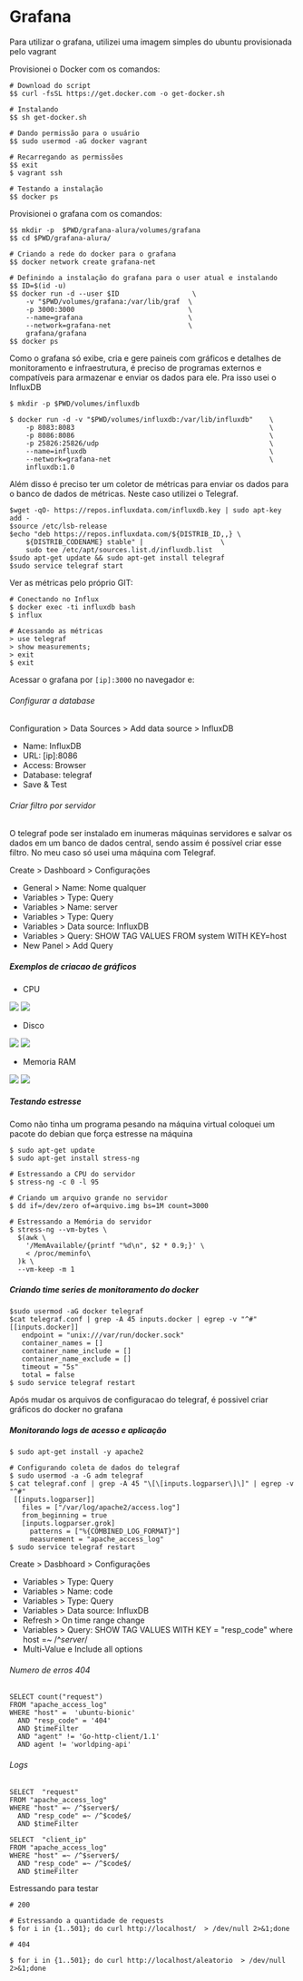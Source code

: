 # Grafana

Para utilizar o grafana, utilizei uma imagem simples do ubuntu provisionada pelo vagrant

Provisionei o Docker com os comandos:

```
# Download do script
$$ curl -fsSL https://get.docker.com -o get-docker.sh

# Instalando
$$ sh get-docker.sh

# Dando permissão para o usuário
$$ sudo usermod -aG docker vagrant

# Recarregando as permissões
$$ exit
$ vagrant ssh

# Testando a instalação
$$ docker ps

```

Provisionei o grafana com os comandos:

```
$$ mkdir -p  $PWD/grafana-alura/volumes/grafana
$$ cd $PWD/grafana-alura/

# Criando a rede do docker para o grafana
$$ docker network create grafana-net

# Definindo a instalação do grafana para o user atual e instalando
$$ ID=$(id -u)
$$ docker run -d --user $ID                  \
    -v "$PWD/volumes/grafana:/var/lib/graf  \
    -p 3000:3000                            \
    --name=grafana                          \
    --network=grafana-net                   \
    grafana/grafana
$$ docker ps
```

Como o grafana só exibe, cria e gere paineis com gráficos e detalhes de monitoramento e infraestrutura, é preciso de programas externos e compatíveis para armazenar e enviar os dados para ele. Pra isso usei o InfluxDB

```
$ mkdir -p $PWD/volumes/influxdb

$ docker run -d -v "$PWD/volumes/influxdb:/var/lib/influxdb"    \
    -p 8083:8083                                                \
    -p 8086:8086                                                \
    -p 25826:25826/udp                                          \
    --name=influxdb                                             \
    --network=grafana-net                                       \
    influxdb:1.0
```

Além disso é preciso ter um coletor de métricas para enviar os dados para o banco de dados de métricas. Neste caso utilizei o Telegraf.

```
$wget -qO- https://repos.influxdata.com/influxdb.key | sudo apt-key add -
$source /etc/lsb-release
$echo "deb https://repos.influxdata.com/${DISTRIB_ID,,} \
    ${DISTRIB_CODENAME} stable" |                   \
    sudo tee /etc/apt/sources.list.d/influxdb.list
$sudo apt-get update && sudo apt-get install telegraf
$sudo service telegraf start
```

Ver as métricas pelo próprio GIT:

```
# Conectando no Influx
$ docker exec -ti influxdb bash
$ influx

# Acessando as métricas
> use telegraf
> show measurements;
> exit
$ exit
```

Acessar o grafana por `[ip]:3000` no navegador e:

###### Configurar a database

Configuration > Data Sources > Add data source > InfluxDB

- Name: InfluxDB
- URL: [ip]:8086
- Access: Browser
- Database: telegraf
- Save & Test


###### Criar filtro por servidor

O telegraf pode ser instalado em inumeras máquinas servidores e salvar os dados em um banco de dados central, sendo assim é possível criar esse filtro. No meu caso só usei uma máquina com Telegraf.

Create > Dashboard > Configurações

- General > Name: Nome qualquer
- Variables > Type: Query
- Variables > Name: server
- Variables > Type: Query
- Variables > Data source: InfluxDB
- Variables > Query: SHOW TAG VALUES FROM system WITH KEY=host
- New Panel > Add Query

##### Exemplos de criacao de gráficos

- CPU

<img src="imagens/1.jpg" />
<img src="imagens/2.jpg" />

- Disco

<img src="imagens/3.jpg" />
<img src="imagens/4.jpg" />

- Memoria RAM

<img src="imagens/5.jpg" />
<img src="imagens/6.jpg" />

##### Testando estresse

Como não tinha um programa pesando na máquina virtual coloquei um pacote do debian que força estresse na máquina

```
$ sudo apt-get update
$ sudo apt-get install stress-ng

# Estressando a CPU do servidor
$ stress-ng -c 0 -l 95

# Criando um arquivo grande no servidor
$ dd if=/dev/zero of=arquivo.img bs=1M count=3000

# Estressando a Memória do servidor
$ stress-ng --vm-bytes \
  $(awk \
    '/MemAvailable/{printf "%d\n", $2 * 0.9;}' \
    < /proc/meminfo\
  )k \
  --vm-keep -m 1
```

##### Criando time series de monitoramento do docker

```
$sudo usermod -aG docker telegraf
$cat telegraf.conf | grep -A 45 inputs.docker | egrep -v "^#"
[[inputs.docker]]
   endpoint = "unix:///var/run/docker.sock"
   container_names = []
   container_name_include = []
   container_name_exclude = []
   timeout = "5s"
   total = false
$ sudo service telegraf restart
```

Após mudar os arquivos de configuracao do telegraf, é possivel criar gráficos do docker no grafana

##### Monitorando logs de acesso e aplicação

```
$ sudo apt-get install -y apache2

# Configurando coleta de dados do telegraf
$ sudo usermod -a -G adm telegraf
$ cat telegraf.conf | grep -A 45 "\[\[inputs.logparser\]\]" | egrep -v "^#"
 [[inputs.logparser]]
   files = ["/var/log/apache2/access.log"]
   from_beginning = true
   [inputs.logparser.grok]
     patterns = ["%{COMBINED_LOG_FORMAT}"]
     measurement = "apache_access_log"
$ sudo service telegraf restart
```

Create > Dasbhoard > Configurações

- Variables > Type: Query
- Variables > Name: code
- Variables > Type: Query
- Variables > Data source: InfluxDB
- Refresh > On time range change
- Variables > Query: SHOW TAG VALUES WITH KEY = "resp_code" where host =~ /^$server$/
- Multi-Value e Include all options

###### Numero de erros 404

```
SELECT count("request")
FROM "apache_access_log"
WHERE "host" =  'ubuntu-bionic'
  AND "resp_code" = '404'
  AND $timeFilter
  AND "agent" != 'Go-http-client/1.1'
  AND agent != 'worldping-api'
```

###### Logs

```
SELECT  "request"
FROM "apache_access_log"
WHERE "host" =~ /^$server$/
  AND "resp_code" =~ /^$code$/
  AND $timeFilter  

SELECT  "client_ip"
FROM "apache_access_log"
WHERE "host" =~ /^$server$/
  AND "resp_code" =~ /^$code$/
  AND $timeFilter  
```

Estressando para testar

```
# 200

# Estressando a quantidade de requests
$ for i in {1..501}; do curl http://localhost/  > /dev/null 2>&1;done

# 404

$ for i in {1..501}; do curl http://localhost/aleatorio  > /dev/null 2>&1;done
```
